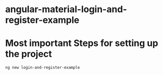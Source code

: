 # angular-material-login-and-register-example

# Most important Steps for setting up the project

<!-- Let the Angular CLI generate the angular starter for you -->
`ng new login-and-register-example`

